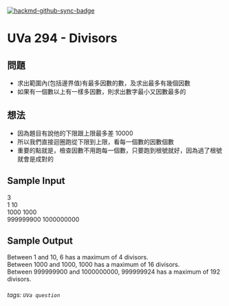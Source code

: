 [![hackmd-github-sync-badge](https://hackmd.io/rKv__XO6TbqFkkgPh_8iLQ/badge)](https://hackmd.io/rKv__XO6TbqFkkgPh_8iLQ)

# UVa 294 - Divisors



## 問題
* 求出範圍內(包括邊界值)有最多因數的數，及求出最多有幾個因數
* 如果有一個數以上有一樣多因數，則求出數字最小又因數最多的

## 想法
* 因為題目有說他的下限跟上限最多差 10000
* 所以我們直接迴圈跑從下限到上限，看每一個數的因數個數
* 重要的點就是，檢查因數不用跑每一個數，只要跑到根號就好，因為過了根號就會是成對的

## Sample Input
3  
1 10  
1000 1000  
999999900 1000000000  

## Sample Output
Between 1 and 10, 6 has a maximum of 4 divisors.  
Between 1000 and 1000, 1000 has a maximum of 16 divisors.  
Between 999999900 and 1000000000, 999999924 has a maximum of 192 divisors.  

###### tags: `UVa question`